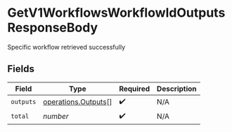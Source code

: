 # GetV1WorkflowsWorkflowIdOutputsResponseBody

Specific workflow retrieved successfully


## Fields

| Field                                                      | Type                                                       | Required                                                   | Description                                                |
| ---------------------------------------------------------- | ---------------------------------------------------------- | ---------------------------------------------------------- | ---------------------------------------------------------- |
| `outputs`                                                  | [operations.Outputs](../../models/operations/outputs.md)[] | :heavy_check_mark:                                         | N/A                                                        |
| `total`                                                    | *number*                                                   | :heavy_check_mark:                                         | N/A                                                        |